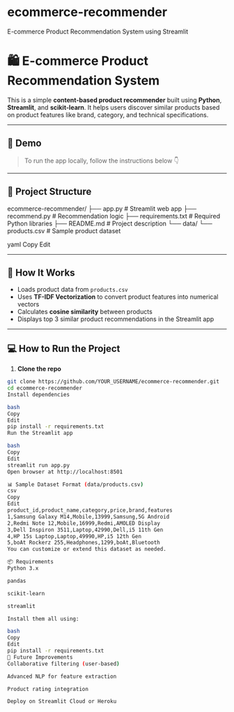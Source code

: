 # ecommerce-recommender
E-commerce Product Recommendation System using Streamlit
# 🛍️ E-commerce Product Recommendation System

This is a simple **content-based product recommender** built using **Python**, **Streamlit**, and **scikit-learn**. It helps users discover similar products based on product features like brand, category, and technical specifications.

---

## 🚀 Demo

> To run the app locally, follow the instructions below 👇

---

## 📁 Project Structure

ecommerce-recommender/
├── app.py # Streamlit web app
├── recommend.py # Recommendation logic
├── requirements.txt # Required Python libraries
├── README.md # Project description
└── data/
└── products.csv # Sample product dataset

yaml
Copy
Edit

---

## 🧠 How It Works

- Loads product data from `products.csv`
- Uses **TF-IDF Vectorization** to convert product features into numerical vectors
- Calculates **cosine similarity** between products
- Displays top 3 similar product recommendations in the Streamlit app

---

## 💻 How to Run the Project

1. **Clone the repo**

```bash
git clone https://github.com/YOUR_USERNAME/ecommerce-recommender.git
cd ecommerce-recommender
Install dependencies

bash
Copy
Edit
pip install -r requirements.txt
Run the Streamlit app

bash
Copy
Edit
streamlit run app.py
Open browser at http://localhost:8501

📊 Sample Dataset Format (data/products.csv)
csv
Copy
Edit
product_id,product_name,category,price,brand,features
1,Samsung Galaxy M14,Mobile,13999,Samsung,5G Android
2,Redmi Note 12,Mobile,16999,Redmi,AMOLED Display
3,Dell Inspiron 3511,Laptop,42990,Dell,i5 11th Gen
4,HP 15s Laptop,Laptop,49990,HP,i5 12th Gen
5,boAt Rockerz 255,Headphones,1299,boAt,Bluetooth
You can customize or extend this dataset as needed.

📦 Requirements
Python 3.x

pandas

scikit-learn

streamlit

Install them all using:

bash
Copy
Edit
pip install -r requirements.txt
🧠 Future Improvements
Collaborative filtering (user-based)

Advanced NLP for feature extraction

Product rating integration

Deploy on Streamlit Cloud or Heroku
